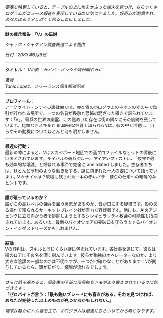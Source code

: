 _要塞を略奪していると、テーブルの上に埃をかぶった端末を見つけ、ちらつくホログラムがニュース報道を表示しているのに気づきました。好奇心が刺激され、あなたはもう少し近くで見ることにしました。_

---

**謎の傭兵報告：『V』の伝説**

_ジャック・ジャクソン調査報道による提供_

_日付：2083年6月6日_

---

**タイトル：** _Vの影：サイバーパンクの謎が明らかに_

_著者：_  
_Tania Lopez、フリーランス調査報道記者_

---

**プロフィール：**  
アークライト・シティの裏社会では、赤と青のホログラムのネオンの光の中で取引が行われる場所で、一つの名前が畏敬と恐怖の混ざった囁きで語られています：「V」。傭兵の世界の幽霊、この謎めいた存在は街の隅々にその痕跡を残しています。比類なきスキルと elusiveな性質で知られるVは、影の中で活動し、自らやその動機についてほとんど何も明かしません。

---

**最近の行動：**  
最新の噂によると、Vはスカイポート地区での高プロファイルなヒットの背後にいるとされています。ライバルの傭兵クルー、アイアンフィストは、「数年で最も効率的な壊滅」と呼ばれる事件で完全に annihilated しました。生存者たちは、ほとんど予知のような動きをする、謎に包まれた一人の姿について語っています。Vのサインは？現場に残された一本の赤いバラ—彼らの仕事への暗号的なヒントです。

---

**誰が雇っているのか？**  
誰がこの高レベルの傭兵を雇う勇気があるのか、皆が口にする疑問です。影のある操作で知られるサーキットブレイク社が有力な容疑者です。他にも、AIのアジェンダに立ち向かう者を排除しようとするシンギュラリティ教会の可能性も指摘されています。あるいは、最新のバイオウェアの突破口を守ろうとするバイオシン・インダストリーズかもしれません。

---

**結論：**  
Vの評判は、スキルと同じくらい謎に包まれています。各仕事を通じて、彼らは街のロアにその名を深く刻んでいます。彼らが単独のオペレーターなのか、より大きな陰謀の一部なのかは不明ですが、一つだけ確かなことがあります：Vが関与しているなら、頭が転がり、報酬が流れるでしょう。

---

_さらに読み進めると、報告書の下部に暗号的なメモが走り書きされているのに気づきます：_  
**「ゼロバイトが言う：『最も鋭いブレードにも盲点がある。それを見つければ、あなたが期待した以上のものが見つかるかもしれない。』**

_端末は静かにハム音を立て、ホログラムは最後にちらついてから暗くなります。_
